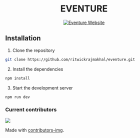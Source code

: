<h1 align="center">
	EVENTURE
	<br>
</h1>

<div align="center">
    <a href="https://eventure-ten.vercel.app/"><img src="https://img.shields.io/website?url=https://eventure-ten.vercel.app/" alt="Eventure Website"></a>
</div>

## Installation <a name="Installation"></a>

1. Clone the repository

```bash
git clone https://github.com/ritwickrajmakhal/eventure.git
```

2. Install the dependencies

```bash
npm install
```

3. Start the development server

```bash
npm run dev
```

### Current contributors <a name="Current contributors"></a>

<a href="https://github.com/ritwickrajmakhal/eventure/graphs/contributors">
  <img src="https://contributors-img.web.app/image?repo=ritwickrajmakhal/eventure" />
</a>

Made with [contributors-img](https://contributors-img.web.app).
